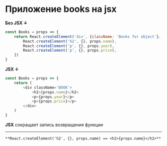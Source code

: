 # Приложение books на jsx

**Без JSX ↓**

```javascript
const Books = props => {
	return React.createElement('div', {className: 'Books for object'}, [
		React.createElement('h2', {}, props.name),
		React.createElement('p', {}, props.year),
		React.createElement('p', {}, props.price),
	])
}
```

**JSX ↓**

```javascript
const Books = props => {
	return (
		<div className='BOOK'>
			<h2>{props.name}</h2>
			<p>{props.year}</p>
			<p>{props.price}</p>
		</div>
	)
}
```

**JSX** сокращает запись возвращения функции

---

`**React.createElement('h2', {}, props.name) == <h2>{props.name}</h2>**`
